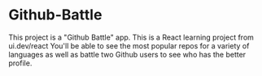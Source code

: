 # Github-Battle

This project is a "Github Battle" app. This is a React learning project from ui.dev/react
You'll be able to see the most popular repos for a variety of languages as well as battle two Github users to see who has the better profile.
